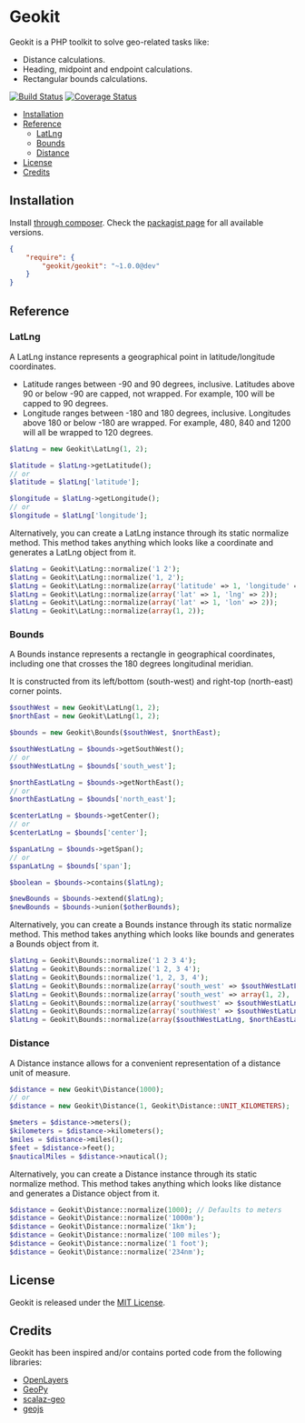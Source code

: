Geokit
======

Geokit is a PHP toolkit to solve geo-related tasks like:

* Distance calculations.
* Heading, midpoint and endpoint calculations.
* Rectangular bounds calculations.

[![Build Status](https://travis-ci.org/jsor/geokit.svg?branch=master)](http://travis-ci.org/jsor/geokit?branch=master)
[![Coverage Status](https://img.shields.io/coveralls/jsor/geokit.svg)](https://coveralls.io/r/jsor/geokit?branch=master)

* [Installation](#installation)
* [Reference](#reference)
  * [LatLng](#latlng)
  * [Bounds](#bounds)
  * [Distance](#distance)
* [License](#license)
* [Credits](#credits)

Installation
------------

Install [through composer](http://getcomposer.org). Check the
[packagist page](https://packagist.org/packages/geokit/geokit) for all
available versions.

```json
{
    "require": {
        "geokit/geokit": "~1.0.0@dev"
    }
}
```

Reference
---------

### LatLng

A LatLng instance represents a geographical point in latitude/longitude
coordinates.

* Latitude ranges between -90 and 90 degrees, inclusive. Latitudes above 90 or
  below -90 are capped, not wrapped. For example, 100 will be capped to 90
  degrees.
* Longitude ranges between -180 and 180 degrees, inclusive. Longitudes above 180
  or below -180 are wrapped. For example, 480, 840 and 1200 will all be wrapped
  to 120 degrees.

```php
$latLng = new Geokit\LatLng(1, 2);

$latitude = $latLng->getLatitude();
// or
$latitude = $latLng['latitude'];

$longitude = $latLng->getLongitude();
// or
$longitude = $latLng['longitude'];
```

Alternatively, you can create a LatLng instance through its static normalize
method. This method takes anything which looks like a coordinate and generates a
LatLng object from it.

```php
$latLng = Geokit\LatLng::normalize('1 2');
$latLng = Geokit\LatLng::normalize('1, 2');
$latLng = Geokit\LatLng::normalize(array('latitude' => 1, 'longitude' => 2));
$latLng = Geokit\LatLng::normalize(array('lat' => 1, 'lng' => 2));
$latLng = Geokit\LatLng::normalize(array('lat' => 1, 'lon' => 2));
$latLng = Geokit\LatLng::normalize(array(1, 2));
```

### Bounds

A Bounds instance represents a rectangle in geographical coordinates, including
one that crosses the 180 degrees longitudinal meridian.

It is constructed from its left/bottom (south-west) and right-top (north-east)
corner points.

```php
$southWest = new Geokit\LatLng(1, 2);
$northEast = new Geokit\LatLng(1, 2);

$bounds = new Geokit\Bounds($southWest, $northEast);

$southWestLatLng = $bounds->getSouthWest();
// or
$southWestLatLng = $bounds['south_west'];

$northEastLatLng = $bounds->getNorthEast();
// or
$northEastLatLng = $bounds['north_east'];

$centerLatLng = $bounds->getCenter();
// or
$centerLatLng = $bounds['center'];

$spanLatLng = $bounds->getSpan();
// or
$spanLatLng = $bounds['span'];

$boolean = $bounds->contains($latLng);

$newBounds = $bounds->extend($latLng);
$newBounds = $bounds->union($otherBounds);
```

Alternatively, you can create a Bounds instance through its static normalize
method. This method takes anything which looks like bounds and generates a
Bounds object from it.

```php
$latLng = Geokit\Bounds::normalize('1 2 3 4');
$latLng = Geokit\Bounds::normalize('1 2, 3 4');
$latLng = Geokit\Bounds::normalize('1, 2, 3, 4');
$latLng = Geokit\Bounds::normalize(array('south_west' => $southWestLatLng, 'north_east' => $northEastLatLng));
$latLng = Geokit\Bounds::normalize(array('south_west' => array(1, 2), 'north_east' => array(3, 4)));
$latLng = Geokit\Bounds::normalize(array('southwest' => $southWestLatLng, 'northeast' => $northEastLatLng));
$latLng = Geokit\Bounds::normalize(array('southWest' => $southWestLatLng, 'northEast' => $northEastLatLng));
$latLng = Geokit\Bounds::normalize(array($southWestLatLng, $northEastLatLng));
```

### Distance

A Distance instance allows for a convenient representation of a distance unit of
measure.

```php
$distance = new Geokit\Distance(1000);
// or
$distance = new Geokit\Distance(1, Geokit\Distance::UNIT_KILOMETERS);

$meters = $distance->meters();
$kilometers = $distance->kilometers();
$miles = $distance->miles();
$feet = $distance->feet();
$nauticalMiles = $distance->nautical();
```

Alternatively, you can create a Distance instance through its static normalize
method. This method takes anything which looks like distance and generates a
Distance object from it.

```php
$distance = Geokit\Distance::normalize(1000); // Defaults to meters
$distance = Geokit\Distance::normalize('1000m');
$distance = Geokit\Distance::normalize('1km');
$distance = Geokit\Distance::normalize('100 miles');
$distance = Geokit\Distance::normalize('1 foot');
$distance = Geokit\Distance::normalize('234nm');
```

License
-------

Geokit is released under the [MIT License](https://github.com/jsor/Geokit/blob/master/LICENSE).

Credits
-------

Geokit has been inspired and/or contains ported code from the following
libraries:

* [OpenLayers](https://github.com/openlayers/openlayers)
* [GeoPy](https://github.com/geopy/geopy)
* [scalaz-geo](https://github.com/scalaz/scalaz-geo)
* [geojs](http://code.google.com/p/geojs)
